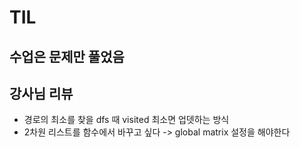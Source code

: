 # TIL
## 수업은 문제만 풀었음

## 강사님 리뷰
- 경로의 최소를 찾을 dfs 때 visited 최소면 업뎃하는 방식
- 2차원 리스트를 함수에서 바꾸고 싶다 -> global matrix 설정을 해야한다
